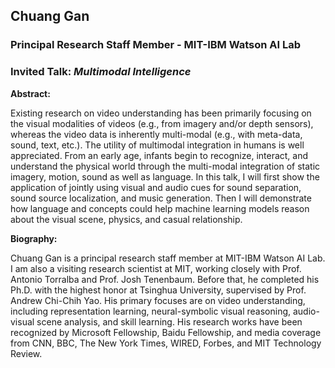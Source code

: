 ## Chuang Gan 
### Principal Research Staff Member - MIT-IBM Watson AI Lab

### Invited Talk: *Multimodal Intelligence*

 
**Abstract:**

Existing research on video understanding has been primarily focusing on the visual modalities of videos (e.g., from imagery and/or depth sensors), whereas the video data is inherently multi-modal (e.g., with meta-data, sound, text,  etc.).  The utility of multimodal integration in humans is well appreciated. From an early age, infants begin to recognize, interact, and understand the physical world through the multi-modal integration of static imagery, motion, sound as well as language. In this talk, I will first show the application of jointly using visual and audio cues for sound separation,   sound source localization, and music generation. Then I will demonstrate how language and concepts could help machine learning models reason about the visual scene, physics, and casual relationship. 

**Biography:**

Chuang Gan is a principal research staff member at MIT-IBM Watson AI Lab. I am also a visiting research scientist at MIT, working closely with Prof. Antonio Torralba and Prof. Josh Tenenbaum. Before that, he completed his Ph.D. with the highest honor at Tsinghua University, supervised by Prof. Andrew Chi-Chih Yao. His primary focuses are on video understanding, including representation learning, neural-symbolic visual reasoning, audio-visual scene analysis, and skill learning. His research works have been recognized by Microsoft Fellowship, Baidu Fellowship, and media coverage from CNN, BBC, The New York Times, WIRED, Forbes, and MIT Technology Review.
